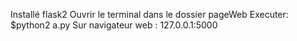Installé flask2
Ouvrir le terminal dans le dossier pageWeb
Executer: $python2 a.py
Sur navigateur web : 127.0.0.1:5000